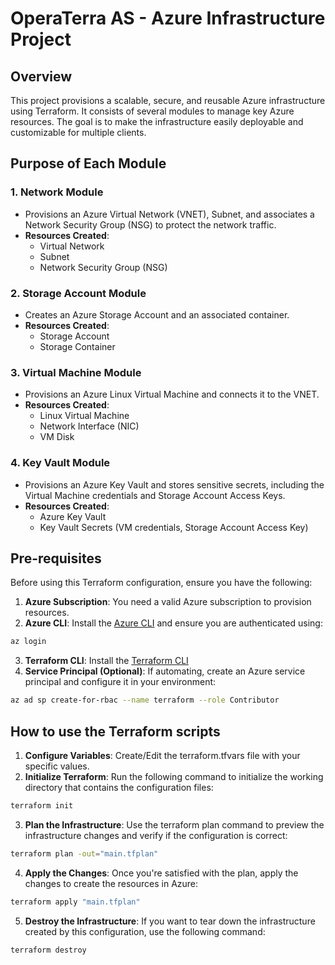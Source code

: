 # OperaTerra AS - Azure Infrastructure Project

## Overview

This project provisions a scalable, secure, and reusable Azure infrastructure using Terraform. It consists of several modules to manage key Azure resources. The goal is to make the infrastructure easily deployable and customizable for multiple clients.

## Purpose of Each Module

### 1. **Network Module**
- Provisions an Azure Virtual Network (VNET), Subnet, and associates a Network Security Group (NSG) to protect the network traffic.
- **Resources Created**: 
  - Virtual Network
  - Subnet
  - Network Security Group (NSG)

### 2. **Storage Account Module**
- Creates an Azure Storage Account and an associated container.
- **Resources Created**: 
  - Storage Account
  - Storage Container

### 3. **Virtual Machine Module**
- Provisions an Azure Linux Virtual Machine and connects it to the VNET.
- **Resources Created**:
  - Linux Virtual Machine
  - Network Interface (NIC)
  - VM Disk

### 4. **Key Vault Module**
- Provisions an Azure Key Vault and stores sensitive secrets, including the Virtual Machine credentials and Storage Account Access Keys.
- **Resources Created**:
  - Azure Key Vault
  - Key Vault Secrets (VM credentials, Storage Account Access Key)

## Pre-requisites

Before using this Terraform configuration, ensure you have the following:

1. **Azure Subscription**: You need a valid Azure subscription to provision resources.
2. **Azure CLI**: Install the [Azure CLI](https://docs.microsoft.com/en-us/cli/azure/install-azure-cli) and ensure you are authenticated using:
```bash
az login
```
3. **Terraform CLI**: Install the [Terraform CLI]()
4. **Service Principal (Optional)**: If automating, create an Azure service principal and configure it in your environment:
```bash
az ad sp create-for-rbac --name terraform --role Contributor
```

## How to use the Terraform scripts
1. **Configure Variables**: Create/Edit the terraform.tfvars file with your specific values.
2. **Initialize Terraform**: Run the following command to initialize the working directory that contains the configuration files:
```bash
terraform init
```
3. **Plan the Infrastructure**: Use the terraform plan command to preview the infrastructure changes and verify if the configuration is correct:
```bash
terraform plan -out="main.tfplan" 
```
4. **Apply the Changes**: Once you're satisfied with the plan, apply the changes to create the resources in Azure:
```bash
terraform apply "main.tfplan" 
```
5. **Destroy the Infrastructure**: If you want to tear down the infrastructure created by this configuration, use the following command:
```bash
terraform destroy
```